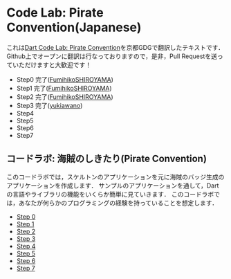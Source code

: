 Code Lab: Pirate Convention(Japanese)
==========

これは[Dart Code Lab: Pirate Convention](https://www.dartlang.org/codelabs/darrrt/)を京都GDGで翻訳したテキストです．
Github上でオープンに翻訳は行なっておりますので，是非，Pull Requestを送っていただけますと大歓迎です！

* Step0 完了([FumihikoSHIROYAMA](https://github.com/FumihikoSHIROYAMA))
* Step1 完了([FumihikoSHIROYAMA](https://github.com/FumihikoSHIROYAMA))
* Step2 完了([FumihikoSHIROYAMA](https://github.com/FumihikoSHIROYAMA))
* Step3 完了([yukiawano](https://github.com/yukiawano))
* Step4 
* Step5
* Step6
* Step7

コードラボ: 海賊のしきたり(Pirate Convention)
----------

このコードラボでは，スケルトンのアプリケーションを元に海賊のバッジ生成のアプリケーションを作成します．
サンプルのアプリケーションを通して，Dartの言語やライブラリの機能をいくらか簡単に見ていきます．
このコードラボでは，あなたが何らかのプログラミングの経験を持っていることを想定します．

* [Step 0](step0/step0.md)
* [Step 1](step1/step1.md)
* [Step 2](step2/step2.md)
* [Step 3](step3/step3.md)
* [Step 4](step4/step4.md)
* [Step 5](step5/step5.md)
* [Step 6](step6/step6.md)
* [Step 7](step7/step7.md)
